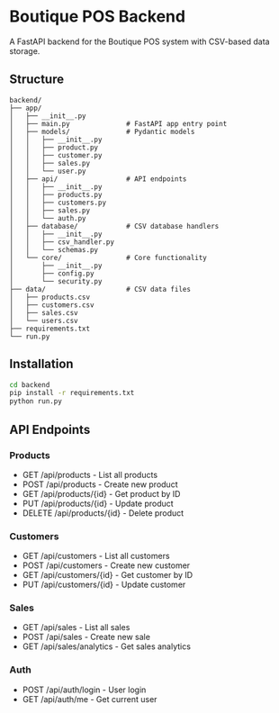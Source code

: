 # Boutique POS Backend

A FastAPI backend for the Boutique POS system with CSV-based data storage.

## Structure

```
backend/
├── app/
│   ├── __init__.py
│   ├── main.py              # FastAPI app entry point
│   ├── models/              # Pydantic models
│   │   ├── __init__.py
│   │   ├── product.py
│   │   ├── customer.py
│   │   ├── sales.py
│   │   └── user.py
│   ├── api/                 # API endpoints
│   │   ├── __init__.py
│   │   ├── products.py
│   │   ├── customers.py
│   │   ├── sales.py
│   │   └── auth.py
│   ├── database/            # CSV database handlers
│   │   ├── __init__.py
│   │   ├── csv_handler.py
│   │   └── schemas.py
│   └── core/                # Core functionality
│       ├── __init__.py
│       ├── config.py
│       └── security.py
├── data/                    # CSV data files
│   ├── products.csv
│   ├── customers.csv
│   ├── sales.csv
│   └── users.csv
├── requirements.txt
└── run.py
```

## Installation

```bash
cd backend
pip install -r requirements.txt
python run.py
```

## API Endpoints

### Products
- GET /api/products - List all products
- POST /api/products - Create new product
- GET /api/products/{id} - Get product by ID
- PUT /api/products/{id} - Update product
- DELETE /api/products/{id} - Delete product

### Customers
- GET /api/customers - List all customers
- POST /api/customers - Create new customer
- GET /api/customers/{id} - Get customer by ID
- PUT /api/customers/{id} - Update customer

### Sales
- GET /api/sales - List all sales
- POST /api/sales - Create new sale
- GET /api/sales/analytics - Get sales analytics

### Auth
- POST /api/auth/login - User login
- GET /api/auth/me - Get current user